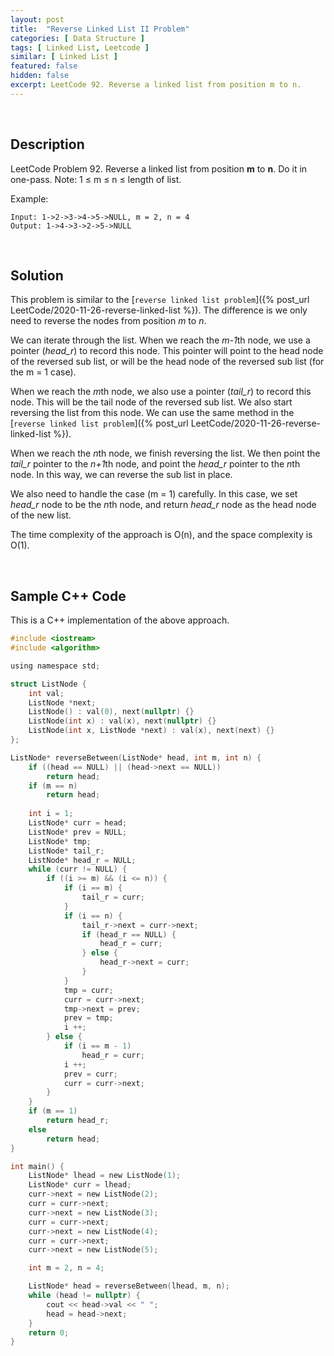 ```yaml
---
layout: post
title:  "Reverse Linked List II Problem"
categories: [ Data Structure ]
tags: [ Linked List, Leetcode ]
similar: [ Linked List ]
featured: false
hidden: false
excerpt: LeetCode 92. Reverse a linked list from position m to n. 
---
```


<br />

## Description

LeetCode Problem 92. Reverse a linked list from position **m** to **n**. Do it in one-pass. Note: 1 ≤ m ≤ n ≤ length of list.

Example: 
```
Input: 1->2->3->4->5->NULL, m = 2, n = 4
Output: 1->4->3->2->5->NULL
```

<br />

## Solution

This problem is similar to the [`reverse linked list problem`]({% post_url LeetCode/2020-11-26-reverse-linked-list %}). The difference is we only need to reverse the nodes from position *m* to *n*. 

We can iterate through the list. When we reach the *m-1*th node, we use a pointer (*head_r*) to record this node. This pointer will point to the head node of the reversed sub list, or will be the head node of the reversed sub list (for the m = 1 case).

When we reach the *m*th node, we also use a pointer (*tail_r*) to record this node. This will be the tail node of the reversed sub list. We also start reversing the list from this node. We can use the same method in the [`reverse linked list problem`]({% post_url LeetCode/2020-11-26-reverse-linked-list %}).

When we reach the *n*th node, we finish reversing the list. We then point the *tail_r* pointer to the *n+1*th node, and point the *head_r* pointer to the *n*th node. In this way, we can reverse the sub list in place. 

We also need to handle the case (m = 1) carefully. In this case, we set *head_r* node to be the *n*th node, and return *head_r* node as the head node of the new list.

The time complexity of the approach is O(n), and the space complexity is O(1).

<br />

## Sample C++ Code

This is a C++ implementation of the above approach.

```c
#include <iostream>
#include <algorithm>

using namespace std;

struct ListNode {
    int val;
    ListNode *next;
    ListNode() : val(0), next(nullptr) {}
    ListNode(int x) : val(x), next(nullptr) {}
    ListNode(int x, ListNode *next) : val(x), next(next) {}
};

ListNode* reverseBetween(ListNode* head, int m, int n) {
    if ((head == NULL) || (head->next == NULL))
        return head;
    if (m == n)
        return head;
    
    int i = 1;
    ListNode* curr = head;
    ListNode* prev = NULL;
    ListNode* tmp;
    ListNode* tail_r;
    ListNode* head_r = NULL;
    while (curr != NULL) {
        if ((i >= m) && (i <= n)) {
            if (i == m) {
                tail_r = curr;
            }
            if (i == n) {
                tail_r->next = curr->next; 
                if (head_r == NULL) {
                    head_r = curr;
                } else {
                    head_r->next = curr;
                }
            }
            tmp = curr;
            curr = curr->next;
            tmp->next = prev;
            prev = tmp;
            i ++;
        } else {
            if (i == m - 1)
                head_r = curr;
            i ++;
            prev = curr;
            curr = curr->next;
        }
    }
    if (m == 1)
        return head_r;
    else
        return head;
}

int main() {
    ListNode* lhead = new ListNode(1);
    ListNode* curr = lhead;
    curr->next = new ListNode(2);
    curr = curr->next;
    curr->next = new ListNode(3);
    curr = curr->next;
    curr->next = new ListNode(4);
    curr = curr->next;
    curr->next = new ListNode(5);

    int m = 2, n = 4;

    ListNode* head = reverseBetween(lhead, m, n);
    while (head != nullptr) {
        cout << head->val << " ";
        head = head->next;
    }
    return 0;
}
```
